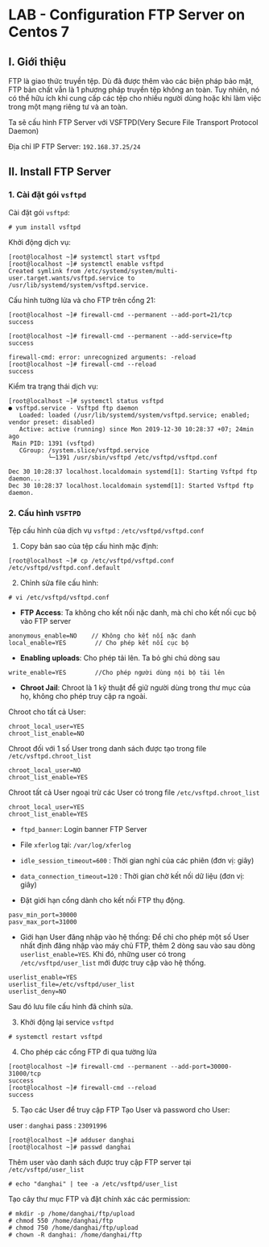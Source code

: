 # LAB - Configuration FTP Server on Centos 7

## I. Giới thiệu
FTP là giao thức truyền tệp. Dù đã được thêm vào các biện pháp bảo mật, FTP bản chất vẫn là 1 phương pháp truyền tệp không an toàn. Tuy nhiên, nó có thể hữu ích khi cung cấp các tệp cho nhiều người dùng hoặc khi làm việc trong một mạng riêng tư và an toàn.

Ta sẽ cấu hình FTP Server với VSFTPD(Very Secure File Transport Protocol Daemon)

Địa chỉ IP FTP Server: `192.168.37.25/24`

## II. Install FTP Server
### 1. Cài đặt gói `vsftpd`

Cài đặt gói `vsftpd`:
```
# yum install vsftpd
```

Khởi động dịch vụ:
```
[root@localhost ~]# systemctl start vsftpd
[root@localhost ~]# systemctl enable vsftpd
Created symlink from /etc/systemd/system/multi-user.target.wants/vsftpd.service to /usr/lib/systemd/system/vsftpd.service.
```

Cấu hình tường lửa và cho FTP trên cổng 21:
```
[root@localhost ~]# firewall-cmd --permanent --add-port=21/tcp
success

[root@localhost ~]# firewall-cmd --permanent --add-service=ftp
success

firewall-cmd: error: unrecognized arguments: -reload
[root@localhost ~]# firewall-cmd --reload
success
```

Kiểm tra trạng thái dịch vụ:
```
[root@localhost ~]# systemctl status vsftpd
● vsftpd.service - Vsftpd ftp daemon
   Loaded: loaded (/usr/lib/systemd/system/vsftpd.service; enabled; vendor preset: disabled)
   Active: active (running) since Mon 2019-12-30 10:28:37 +07; 24min ago
 Main PID: 1391 (vsftpd)
   CGroup: /system.slice/vsftpd.service
           └─1391 /usr/sbin/vsftpd /etc/vsftpd/vsftpd.conf

Dec 30 10:28:37 localhost.localdomain systemd[1]: Starting Vsftpd ftp daemon...
Dec 30 10:28:37 localhost.localdomain systemd[1]: Started Vsftpd ftp daemon.
```

### 2. Cấu hình `VSFTPD`
Tệp cấu hình của dịch vụ `vsftpd` : `/etc/vsftpd/vsftpd.conf`

1. Copy bản sao của tệp cấu hình mặc định:
```
[root@localhost ~]# cp /etc/vsftpd/vsftpd.conf /etc/vsftpd/vsftpd.conf.default
```

2. Chỉnh sửa file cấu hình:
```
# vi /etc/vsftpd/vsftpd.conf
```

- **FTP Access**: Ta không cho kết nối nặc danh, mà chỉ cho kết nối cục bộ vào FTP server
```
anonymous_enable=NO    // Không cho kết nối nặc danh 
local_enable=YES        // Cho phép kết nối cục bộ
```

- **Enabling uploads**: Cho phép tải lên. Ta bỏ ghi chú dòng sau
```
write_enable=YES        //Cho phép người dùng nội bộ tải lên
```

- **Chroot Jail**: Chroot là 1 kỹ thuật để giữ người dùng trong thư mục của họ, không cho phép truy cập ra ngoài.

Chroot cho tất cả User:
```
chroot_local_user=YES
chroot_list_enable=NO
```
Chroot đối với 1 số User trong danh sách được tạo trong file `/etc/vsftpd.chroot_list`
```
chroot_local_user=NO
chroot_list_enable=YES
```
Chroot tất cả User ngoại trừ các User có trong file `/etc/vsftpd.chroot_list`
```
chroot_local_user=YES
chroot_list_enable=YES
```

- `ftpd_banner`: Login banner FTP Server

- File `xferlog` tại: `/var/log/xferlog`

- `idle_session_timeout=600` : Thời gian nghỉ của các phiên (đơn vị: giây)
- `data_connection_timeout=120` : Thời gian chờ kết nối dữ liệu (đơn vị: giây)

- Đặt giới hạn cổng dành cho kết nối FTP thụ động.
```
pasv_min_port=30000
pasv_max_port=31000
```

- Giới hạn User đăng nhập vào hệ thống: Để chỉ cho phép một số User nhất định đăng nhập vào máy chủ FTP, thêm 2 dòng sau vào sau dòng `userlist_enable=YES`. Khi đó, những user có trong `/etc/vsftpd/user_list` mới được truy cập vào hệ thống.
```
userlist_enable=YES
userlist_file=/etc/vsftpd/user_list
userlist_deny=NO
```

Sau đó lưu file cấu hình đã chỉnh sửa.

3. Khởi động lại service `vsftpd`
```
# systemctl restart vsftpd
```

4. Cho phép các cổng FTP đi qua tường lửa
```
[root@localhost ~]# firewall-cmd --permanent --add-port=30000-31000/tcp
success
[root@localhost ~]# firewall-cmd --reload
success
```

5. Tạo các User để truy cập FTP
Tạo User và password cho User:

user : `danghai`
pass : `23091996`
```
[root@localhost ~]# adduser danghai
[root@localhost ~]# passwd danghai
```

Thêm user vào danh sách được truy cập FTP server tại `/etc/vsftpd/user_list`
```
# echo "danghai" | tee -a /etc/vsftpd/user_list
```

Tạo cây thư mục FTP và đặt chính xác các permission:
```
# mkdir -p /home/danghai/ftp/upload
# chmod 550 /home/danghai/ftp
# chmod 750 /home/danghai/ftp/upload
# chown -R danghai: /home/danghai/ftp
```

